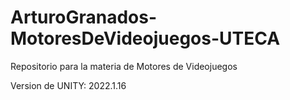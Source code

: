 # ArturoGranados-MotoresDeVideojuegos-UTECA
Repositorio para la materia de Motores de Videojuegos

Version de UNITY: 2022.1.16

